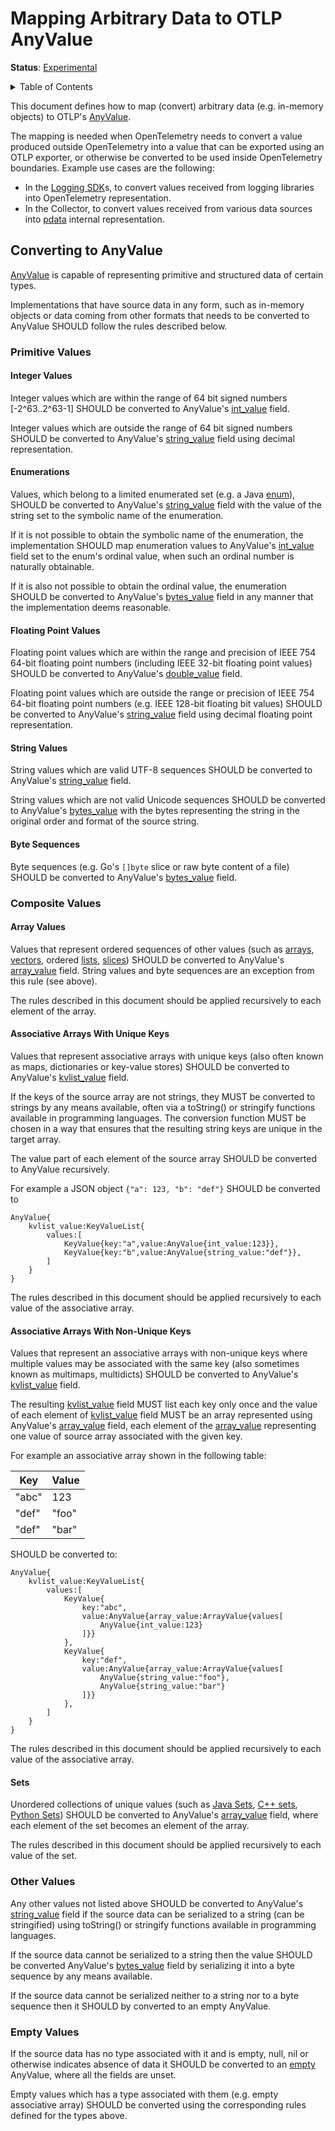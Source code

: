 <!--- Hugo front matter used to generate the website version of this page:
linkTitle: Mapping to AnyValue
--->

# Mapping Arbitrary Data to OTLP AnyValue

**Status**: [Experimental](../document-status.md)

<details>
<summary>Table of Contents</summary>

<!-- toc -->

- [Converting to AnyValue](#converting-to-anyvalue)
  * [Primitive Values](#primitive-values)
    + [Integer Values](#integer-values)
    + [Enumerations](#enumerations)
    + [Floating Point Values](#floating-point-values)
    + [String Values](#string-values)
    + [Byte Sequences](#byte-sequences)
  * [Composite Values](#composite-values)
    + [Array Values](#array-values)
    + [Associative Arrays With Unique Keys](#associative-arrays-with-unique-keys)
    + [Associative Arrays With Non-Unique Keys](#associative-arrays-with-non-unique-keys)
    + [Sets](#sets)
  * [Other Values](#other-values)
  * [Empty Values](#empty-values)

<!-- tocstop -->

</details>

This document defines how to map (convert) arbitrary data (e.g. in-memory
objects) to OTLP's [AnyValue](https://github.com/open-telemetry/opentelemetry-proto/blob/cc4ed55c082cb75e084d40b4ddf3805eda099f97/opentelemetry/proto/common/v1/common.proto#L27).

The mapping is needed when OpenTelemetry needs to convert a value produced outside
OpenTelemetry into a value that can be exported using an OTLP exporter, or otherwise be
converted to be used inside OpenTelemetry boundaries. Example use cases are the following:

- In the [Logging SDK](../logs/sdk.md)s, to convert values received
  from logging libraries into OpenTelemetry representation.
- In the Collector, to convert values received from various data sources into
  [pdata](https://github.com/open-telemetry/opentelemetry-collector/blob/4998703dadd19fa91a88eabf7ccc68d728bee3fd/model/pdata/common.go#L84)
  internal representation.

## Converting to AnyValue

[AnyValue](https://github.com/open-telemetry/opentelemetry-proto/blob/38b5b9b6e5257c6500a843f7fdacf89dd95833e8/opentelemetry/proto/common/v1/common.proto#L27)
is capable of representing primitive and structured data of certain types.

Implementations that have source data in any form, such as in-memory objects
or data coming from other formats that needs to be converted to AnyValue SHOULD
follow the rules described below.

### Primitive Values

#### Integer Values

Integer values which are within the range of 64 bit signed numbers
[-2^63..2^63-1] SHOULD be converted to AnyValue's
[int_value](https://github.com/open-telemetry/opentelemetry-proto/blob/38b5b9b6e5257c6500a843f7fdacf89dd95833e8/opentelemetry/proto/common/v1/common.proto#L33)
field.

Integer values which are outside the range of 64 bit signed numbers SHOULD be
converted to AnyValue's
[string_value](https://github.com/open-telemetry/opentelemetry-proto/blob/38b5b9b6e5257c6500a843f7fdacf89dd95833e8/opentelemetry/proto/common/v1/common.proto#L31)
field using decimal representation.

#### Enumerations

Values, which belong to a limited enumerated set (e.g. a Java
[enum](https://docs.oracle.com/javase/tutorial/java/javaOO/enum.html)), SHOULD be
converted to AnyValue's
[string_value](https://github.com/open-telemetry/opentelemetry-proto/blob/38b5b9b6e5257c6500a843f7fdacf89dd95833e8/opentelemetry/proto/common/v1/common.proto#L31)
field with the value of the string set to the symbolic name of the enumeration.

If it is not possible to obtain the symbolic name of the enumeration, the
implementation SHOULD map enumeration values to AnyValue's
[int_value](https://github.com/open-telemetry/opentelemetry-proto/blob/38b5b9b6e5257c6500a843f7fdacf89dd95833e8/opentelemetry/proto/common/v1/common.proto#L33)
field set to the enum's ordinal value, when such an ordinal number is naturally
obtainable.

If it is also not possible to obtain the ordinal value, the enumeration SHOULD be
converted to AnyValue's
[bytes_value](https://github.com/open-telemetry/opentelemetry-proto/blob/38b5b9b6e5257c6500a843f7fdacf89dd95833e8/opentelemetry/proto/common/v1/common.proto#L37)
field in any manner that the implementation deems reasonable.

#### Floating Point Values

Floating point values which are within the range and precision of IEEE 754
64-bit floating point numbers (including IEEE 32-bit floating point values)
SHOULD be converted to AnyValue's
[double_value](https://github.com/open-telemetry/opentelemetry-proto/blob/38b5b9b6e5257c6500a843f7fdacf89dd95833e8/opentelemetry/proto/common/v1/common.proto#L34)
field.

Floating point values which are outside the range or precision of IEEE 754
64-bit floating point numbers (e.g. IEEE 128-bit floating bit values) SHOULD be
converted to AnyValue's
[string_value](https://github.com/open-telemetry/opentelemetry-proto/blob/38b5b9b6e5257c6500a843f7fdacf89dd95833e8/opentelemetry/proto/common/v1/common.proto#L31)
field using decimal floating point representation.

#### String Values

String values which are valid UTF-8 sequences SHOULD be converted to
AnyValue's
[string_value](https://github.com/open-telemetry/opentelemetry-proto/blob/38b5b9b6e5257c6500a843f7fdacf89dd95833e8/opentelemetry/proto/common/v1/common.proto#L31)
field.

String values which are not valid Unicode sequences SHOULD be converted to
AnyValue's
[bytes_value](https://github.com/open-telemetry/opentelemetry-proto/blob/38b5b9b6e5257c6500a843f7fdacf89dd95833e8/opentelemetry/proto/common/v1/common.proto#L37)
with the bytes representing the string in the original order and format of the
source string.

#### Byte Sequences

Byte sequences (e.g. Go's `[]byte` slice or raw byte content of a file) SHOULD
be converted to AnyValue's
[bytes_value](https://github.com/open-telemetry/opentelemetry-proto/blob/38b5b9b6e5257c6500a843f7fdacf89dd95833e8/opentelemetry/proto/common/v1/common.proto#L37)
field.

### Composite Values

#### Array Values

Values that represent ordered sequences of other values (such as
[arrays](https://docs.oracle.com/javase/specs/jls/se7/html/jls-10.html),
[vectors](https://en.cppreference.com/w/cpp/container/vector), ordered
[lists](https://docs.python.org/3/tutorial/datastructures.html#more-on-lists),
[slices](https://golang.org/ref/spec#Slice_types)) SHOULD be converted to
AnyValue's
[array_value](https://github.com/open-telemetry/opentelemetry-proto/blob/38b5b9b6e5257c6500a843f7fdacf89dd95833e8/opentelemetry/proto/common/v1/common.proto#L35)
field. String values and byte sequences are an exception from this rule (see
above).

The rules described in this document should be applied recursively to each element
of the array.

#### Associative Arrays With Unique Keys

Values that represent associative arrays with unique keys (also often known
as maps, dictionaries or key-value stores) SHOULD be converted to AnyValue's
[kvlist_value](https://github.com/open-telemetry/opentelemetry-proto/blob/38b5b9b6e5257c6500a843f7fdacf89dd95833e8/opentelemetry/proto/common/v1/common.proto#L36)
field.

If the keys of the source array are not strings, they MUST be converted to
strings by any means available, often via a toString() or stringify functions
available in programming languages. The conversion function MUST be chosen in a
way that ensures that the resulting string keys are unique in the target array.

The value part of each element of the source array SHOULD be converted to
AnyValue recursively.

For example a JSON object `{"a": 123, "b": "def"}` SHOULD be converted to

```
AnyValue{
    kvlist_value:KeyValueList{
        values:[
            KeyValue{key:"a",value:AnyValue{int_value:123}},
            KeyValue{key:"b",value:AnyValue{string_value:"def"}},
        ]
    }
}
```

The rules described in this document should be applied recursively to each value
of the associative array.

#### Associative Arrays With Non-Unique Keys

Values that represent an associative arrays with non-unique keys where multiple values may be associated with the same key (also sometimes known
as multimaps, multidicts) SHOULD be converted to AnyValue's
[kvlist_value](https://github.com/open-telemetry/opentelemetry-proto/blob/38b5b9b6e5257c6500a843f7fdacf89dd95833e8/opentelemetry/proto/common/v1/common.proto#L36)
field.

The resulting
[kvlist_value](https://github.com/open-telemetry/opentelemetry-proto/blob/38b5b9b6e5257c6500a843f7fdacf89dd95833e8/opentelemetry/proto/common/v1/common.proto#L36)
field MUST list each key only once and the value of each element of
[kvlist_value](https://github.com/open-telemetry/opentelemetry-proto/blob/38b5b9b6e5257c6500a843f7fdacf89dd95833e8/opentelemetry/proto/common/v1/common.proto#L36)
field MUST be an array represented using AnyValue's
[array_value](https://github.com/open-telemetry/opentelemetry-proto/blob/38b5b9b6e5257c6500a843f7fdacf89dd95833e8/opentelemetry/proto/common/v1/common.proto#L35)
field, each element of the
[array_value](https://github.com/open-telemetry/opentelemetry-proto/blob/38b5b9b6e5257c6500a843f7fdacf89dd95833e8/opentelemetry/proto/common/v1/common.proto#L35)
representing one value of source array associated with the given key.

For example an associative array shown in the following table:

|Key|Value|
|---|---|
|"abc"|123|
|"def"|"foo"|
|"def"|"bar"|

SHOULD be converted to:

```
AnyValue{
    kvlist_value:KeyValueList{
        values:[
            KeyValue{
                key:"abc",
                value:AnyValue{array_value:ArrayValue{values[
                    AnyValue{int_value:123}
                ]}}
            },
            KeyValue{
                key:"def",
                value:AnyValue{array_value:ArrayValue{values[
                    AnyValue{string_value:"foo"},
                    AnyValue{string_value:"bar"}
                ]}}
            },
        ]
    }
}
```

The rules described in this document should be applied recursively to each value
of the associative array.

#### Sets

Unordered collections of unique values (such as
[Java Sets](https://docs.oracle.com/en/java/javase/11/docs/api/java.base/java/util/Set.html),
[C++ sets](https://en.cppreference.com/w/cpp/container/set),
[Python Sets](https://docs.python.org/3/tutorial/datastructures.html#sets)) SHOULD be
converted to AnyValue's
[array_value](https://github.com/open-telemetry/opentelemetry-proto/blob/38b5b9b6e5257c6500a843f7fdacf89dd95833e8/opentelemetry/proto/common/v1/common.proto#L35)
field, where each element of the set becomes an element of the array.

The rules described in this document should be applied recursively to each value
of the set.

### Other Values

Any other values not listed above SHOULD be converted to AnyValue's
[string_value](https://github.com/open-telemetry/opentelemetry-proto/blob/38b5b9b6e5257c6500a843f7fdacf89dd95833e8/opentelemetry/proto/common/v1/common.proto#L31)
field if the source data can be serialized to a string (can be stringified)
using toString() or stringify functions available in programming languages.

If the source data cannot be serialized to a string then the value SHOULD be
converted AnyValue's
[bytes_value](https://github.com/open-telemetry/opentelemetry-proto/blob/38b5b9b6e5257c6500a843f7fdacf89dd95833e8/opentelemetry/proto/common/v1/common.proto#L37)
field by serializing it into a byte sequence by any means available.

If the source data cannot be serialized neither to a string nor to a byte
sequence then it SHOULD by converted to an empty AnyValue.

### Empty Values

If the source data has no type associated with it and is empty, null, nil or
otherwise indicates absence of data it SHOULD be converted to an
[empty](https://github.com/open-telemetry/opentelemetry-proto/blob/38b5b9b6e5257c6500a843f7fdacf89dd95833e8/opentelemetry/proto/common/v1/common.proto#L29)
AnyValue, where all the fields are unset.

Empty values which has a type associated with them (e.g. empty associative
array) SHOULD be converted using the corresponding rules defined for the types
above.
